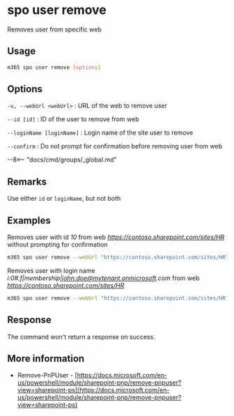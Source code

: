 # spo user remove

Removes user from specific web

## Usage

```sh
m365 spo user remove [options]
```

## Options

`-u, --webUrl <webUrl>`
: URL of the web to remove user

`--id [id]`
: ID of the user to remove from web

`--loginName [loginName]`
: Login name of the site user to remove

`--confirm`
: Do not prompt for confirmation before removing user from web

--8<-- "docs/cmd/groups/_global.md"

## Remarks

Use either `id` or `loginName`, but not both

## Examples

Removes user with id _10_ from web _https://contoso.sharepoint.com/sites/HR_ without prompting for confirmation

```sh
m365 spo user remove --webUrl "https://contoso.sharepoint.com/sites/HR" --id 10 --confirm
```

Removes user with login name _i:0#.f|membership|john.doe@mytenant.onmicrosoft.com_ from web _https://contoso.sharepoint.com/sites/HR_

```sh
m365 spo user remove --webUrl "https://contoso.sharepoint.com/sites/HR" --loginName "i:0#.f|membership|john.doe@mytenant.onmicrosoft.com"
```

## Response

The command won't return a response on success.

## More information

- Remove-PnPUser - [https://docs.microsoft.com/en-us/powershell/module/sharepoint-pnp/remove-pnpuser?view=sharepoint-ps](https://docs.microsoft.com/en-us/powershell/module/sharepoint-pnp/remove-pnpuser?view=sharepoint-ps)
